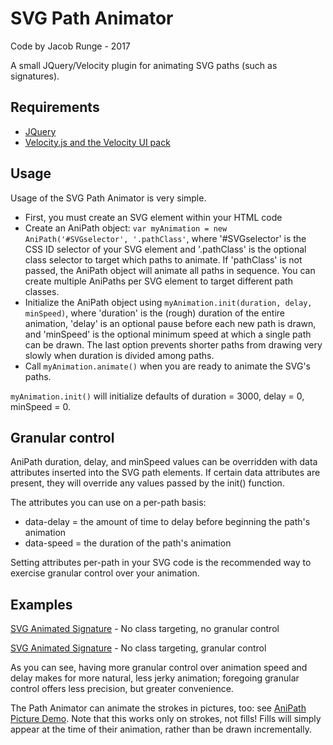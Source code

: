 # SVG Path Animator
Code by Jacob Runge - 2017

A small JQuery/Velocity plugin for animating SVG paths (such as signatures).

## Requirements
* [JQuery](www.jquery.com)
* [Velocity.js and the Velocity UI pack](www.velocityjs.org)

## Usage
Usage of the SVG Path Animator is very simple.
* First, you must create an SVG element within your HTML code
* Create an AniPath object: `var myAnimation = new AniPath('#SVGselector', '.pathClass'`, where '#SVGselector' is the CSS ID selector of your SVG element and '.pathClass' is the optional class selector to target which paths to animate. If 'pathClass' is not passed, the AniPath object will animate all paths in sequence. You can create multiple AniPaths per SVG element to target different path classes.
* Initialize the AniPath object using `myAnimation.init(duration, delay, minSpeed)`, where 'duration' is the (rough) duration of the entire animation, 'delay' is an optional pause before each new path is drawn, and 'minSpeed' is the optional minimum speed at which a single path can be drawn. The last option prevents shorter paths from drawing very slowly when duration is divided among paths.
* Call `myAnimation.animate()` when you are ready to animate the SVG's paths.

`myAnimation.init()` will initialize defaults of duration = 3000, delay = 0, minSpeed = 0.

## Granular control
AniPath duration, delay, and minSpeed values can be overridden with data attributes inserted into the SVG path elements. If certain data attributes are present, they will override any values passed by the init() function.

The attributes you can use on a per-path basis:
* data-delay = the amount of time to delay before beginning the path's animation
* data-speed = the duration of the path's animation

Setting attributes per-path in your SVG code is the recommended way to exercise granular control over your animation.

## Examples
[SVG Animated Signature](https://jsfiddle.net/jwrunge/z1b1ft2s/) - No class targeting, no granular control

[SVG Animated Signature](https://jsfiddle.net/jwrunge/bqrykL52/) - No class targeting, granular control

As you can see, having more granular control over animation speed and delay makes for more natural, less jerky animation; foregoing granular control offers less precision, but greater convenience.

The Path Animator can animate the strokes in pictures, too: see [AniPath Picture Demo](https://jsfiddle.net/jwrunge/agywh09x/). Note that this works only on strokes, not fills! Fills will simply appear at the time of their animation, rather than be drawn incrementally.
